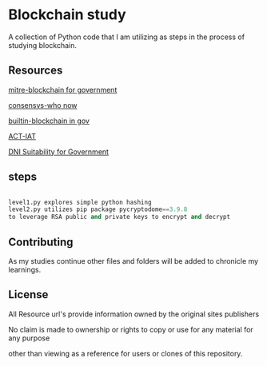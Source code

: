 # Blockchain study

A collection of Python code that I am utilizing as steps in the process of studying blockchain.

## Resources
[mitre-blockchain for government](https://www.mitre.org/sites/default/files/publications/blockchain-technology-for-government-18-1069.pdf)

[consensys-who now](https://consensys.net/blog/enterprise-blockchain/which-governments-are-using-blockchain-right-now/)

[builtin-blockchain in gov](https://builtin.com/blockchain/blockchain-in-government)

[ACT-IAT](https://www.actiac.org/system/files/Blockchain%20Playbook%20w%20Integration%20Phase%20FINAL_0.pdf)

[DNI Suitability for Government ](https://www.dni.gov/files/PE/Documents/2018_AEP_Blockchain_and_Suitability_for_Government_Applications.pdf)




## steps

```python

level1.py explores simple python hashing
level2.py utilizes pip package pycryptodome==3.9.8
to leverage RSA public and private keys to encrypt and decrypt
```

## Contributing
As my studies continue other files and folders will be added to chronicle my learnings.

## License
All Resource url's provide information owned by the original sites publishers

No claim is made to ownership or rights to copy or use for any material for any purpose

other than viewing as a reference for users or clones of this repository.
